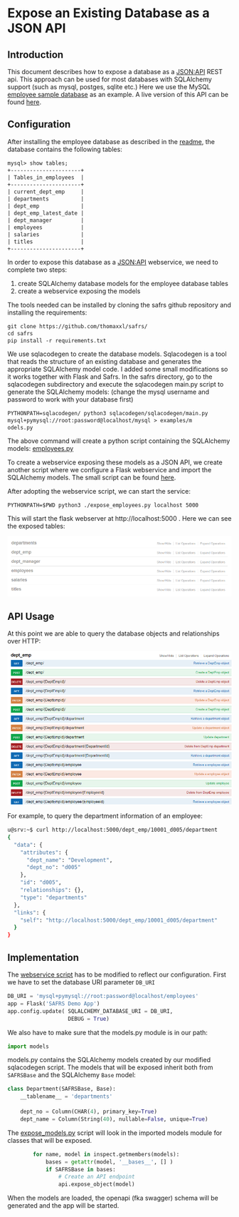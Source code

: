 # Expose an Existing Database as a JSON API

## Introduction
This document describes how to expose a database as a [JSON:API](http://jsonapi.org/) REST api. 
This approach can be used for most databases with SQLAlchemy support (such as mysql, postges, sqlite etc.)
Here we use the MySQL [employee sample database](https://github.com/datacharmer/test_db) as an example.
A live version of this API can be found [here](http://www.blackbirdbits.com/).

## Configuration

After installing the employee database as described in the [readme](https://github.com/datacharmer/test_db), the database contains the following tables:
```
mysql> show tables;
+----------------------+
| Tables_in_employees  |
+----------------------+
| current_dept_emp     |
| departments          |
| dept_emp             |
| dept_emp_latest_date |
| dept_manager         |
| employees            |
| salaries             |
| titles               |
+----------------------+
```

In order to expose this database as a [JSON:API](http://jsonapi.org/) webservice, we need to complete two steps: 
1. create SQLAlchemy database models for the employee database tables
2. create a webservice exposing the models

The tools needed can be installed by cloning the safrs github repository and installing the requirements:

```
git clone https://github.com/thomaxxl/safrs/
cd safrs
pip install -r requirements.txt
```

We use sqlacodegen to create the database models. Sqlacodegen is a tool that reads the structure of an existing database and generates the appropriate SQLAlchemy model code.
I added some small modifications so it works together with Flask and Safrs. In the safrs directory, go to the sqlacodegen subdirectory and execute the sqlacodegen main.py script to generate the SQLAlchemy models:
(change the mysql username and password to work with your database first)
```
PYTHONPATH=sqlacodegen/ python3 sqlacodegen/sqlacodegen/main.py mysql+pymysql://root:password@localhost/mysql > examples/m
odels.py
```

The above command will create a python script containing the SQLAlchemy models: [employees.py](https://github.com/thomaxxl/safrs/blob/master/examples/employees.py)

To create a webservice exposing these models as a JSON API, we create another script where we configure a Flask webservice and import the SQLAlchemy models.
The small script can be found [here](https://github.com/thomaxxl/safrs/blob/master/examples/expose_models.py).

After adopting the webservice script, we can start the service:

```
PYTHONPATH=$PWD python3 ./expose_employees.py localhost 5000
```

This will start the flask webserver at http://localhost:5000 . Here we can see the exposed tables:

![1](images/employees1.PNG)

## API Usage

At this point we are able to query the database objects and relationships over HTTP:

![2](images/employees2.PNG)

For example, to query the department information of an employee:

```bash
u@srv:~$ curl http://localhost:5000/dept_emp/10001_d005/department
{
  "data": {
    "attributes": {
      "dept_name": "Development",
      "dept_no": "d005"
    },
    "id": "d005",
    "relationships": {},
    "type": "departments"
  },
  "links": {
    "self": "http://localhost:5000/dept_emp/10001_d005/department"
  }
}
```

## Implementation

The [webservice script](https://github.com/thomaxxl/safrs/blob/master/examples/expose_models.py) has to be modified to reflect our configuration. First we have to set the database URI parameter `DB_URI`

```python
DB_URI = 'mysql+pymysql://root:password@localhost/employees'
app = Flask('SAFRS Demo App')
app.config.update( SQLALCHEMY_DATABASE_URI = DB_URI,
                   DEBUG = True)

```

We also have to make sure that the models.py module is in our path:

```python
import models 
```

models.py contains the SQLAlchemy models created by our modified sqlacodegen script. The models that will be exposed inherit both
from `SAFRSBase` and the SQLAlchemy `Base` model:

```python
class Department(SAFRSBase, Base):
    __tablename__ = 'departments'

    dept_no = Column(CHAR(4), primary_key=True)
    dept_name = Column(String(40), nullable=False, unique=True)
```

The [expose_models.py](https://github.com/thomaxxl/safrs/blob/master/examples/expose_models.py) script will look in the imported models module for classes that will be exposed.
```python
        for name, model in inspect.getmembers(models):
            bases = getattr(model, '__bases__', [] )
            if SAFRSBase in bases:
                # Create an API endpoint
                api.expose_object(model)
```                

When the models are loaded, the openapi (fka swagger) schema will be generated and the app will be started.
